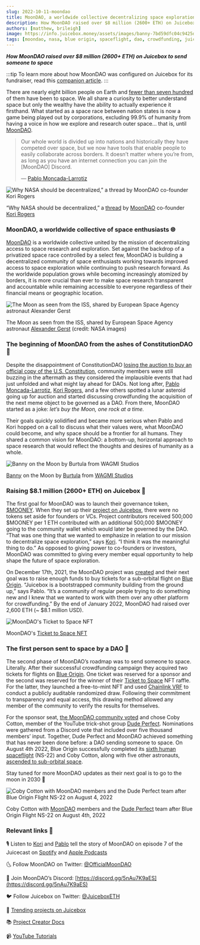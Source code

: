 ```yaml
---
slug: 2022-10-11-moondao
title: MoonDAO, a worldwide collective decentralizing space exploration and research
description: How MoonDAO raised over $8 million (2600+ ETH) on Juicebox to send someone to space
authors: [matthew, brileigh]
image: https://info.juicebox.money/assets/images/banny-7bd59dfc04c9425d90616c6224d59619.png
tags: [moondao, nasa, blue origin, spaceflight, dao, crowdfunding, juicebox, ethereum, crypto, jbh-project creators]
---
```


***How MoonDAO raised over $8 million (2600+ ETH) on Juicebox to send someone to space***

:::tip
To learn more about how MoonDAO was configured on Juicebox for its fundraiser, read this [companion article](https://info.juicebox.money/blog/2022-10-18-moondao-config/).
:::

There are nearly eight billion people on Earth and [fewer than seven hundred](https://www.nytimes.com/2021/11/10/science/600-astronauts-space.html) of them have been to space. We all share a curiosity to better understand space but only the wealthy have the ability to actually experience it firsthand. What started as a space race between nation states is now a game being played out by corporations, excluding 99.9% of humanity from having a voice in how we explore and research outer space… that is, until [MoonDAO](https://moondao.com/).

> Our whole world is divided up into nations and historically they have competed over space, but we now have tools that enable people to easily collaborate across borders. It doesn’t matter where you’re from, as long as you have an internet connection you can join the [MoonDAO] Discord.
>
>— [Pablo Moncada-Larrotiz](https://twitter.com/LarrotizPablo)


![Why NASA should be decentralized,” a thread by MoonDAO co-founder Kori Rogers](NASA.jfif)

<p class="subtitle">“Why NASA should be decentralized,” a <a href="https://twitter.com/korigrogers/status/1475317861128151041">thread</a> by <a href="https://moondao.com/">MoonDAO</a> co-founder <a href="https://twitter.com/korigrogers">Kori Rogers</a></p>

### MoonDAO, a worldwide collective of space enthusiasts 🌐

[MoonDAO](https://moondao.com/) is a worldwide collective united by the mission of decentralizing access to space research and exploration. Set against the backdrop of a privatized space race controlled by a select few, MoonDAO is building a decentralized community of space enthusiasts working towards improved access to space exploration while continuing to push research forward. As the worldwide population grows while becoming increasingly atomized by borders, it is more crucial than ever to make space research transparent and accountable while remaining accessible to everyone regardless of their financial means or geographic location.

![The Moon as seen from the ISS, shared by European Space Agency astronaut Alexander Gerst](NASA-Moon.jpeg)

<p class="subtitle">The Moon as seen from the ISS, shared by European Space Agency astronaut <a href="https://www.esa.int/Our_Activities/Human_Spaceflight/Astronauts/Alexander_Gerst">Alexander Gerst</a> (credit: NASA images)</p>

### The beginning of MoonDAO from the ashes of ConstitutionDAO 📜

Despite the disappointment of ConstitutionDAO [losing the auction to buy an official copy of the U.S. Constitution](https://www.forbes.com/sites/abrambrown/2021/11/18/constitution-dao-crypto-ether-constitutional-sothebys-sale-auction/?sh=32e5a5c46ad4), community members were still buzzing in the aftermath as they considered the implausible events that had just unfolded and what might lay ahead for DAOs. Not long after, [Pablo Moncada-Larrotiz](https://twitter.com/LarrotizPablo), [Kori Rogers](https://twitter.com/korigrogers), and a few others spotted a lunar asteroid going up for auction and started discussing crowdfunding the acquisition of the next meme object to be governed as a DAO. From there, MoonDAO started as a joke: *let’s buy the Moon, one rock at a time.*

Their goals quickly solidified and became more serious when Pablo and Kori hopped on a call to discuss what their values were, what MoonDAO could become, and why space should be a frontier for all humans. They shared a common vision for MoonDAO: a bottom-up, horizontal approach to space research that would reflect the thoughts and desires of humanity as a whole.

![Banny on the Moon by Burtula from WAGMI Studios](banny.png)

<p class="subtitle"><a href="https://twitter.com/bannyverse">Banny</a> on the Moon by <a href="https://twitter.com/Tam_Burtula">Burtula</a> from <a href="https://juicebox.money/p/wagmistudios">WAGMI Studios</a></p>

### Raising $8.1 million (2600+ ETH) on Juicebox 🧃

The first goal for MoonDAO was to launch their governance token, [$MOONEY](https://etherscan.io/token/0x20d4DB1946859E2Adb0e5ACC2eac58047aD41395). When they set up their [project on Juicebox](https://juicebox.money/p/moondao), there were no tokens set aside for founders or VCs. Project contributors received 500,000 $MOONEY per 1 ETH contributed with an additional 500,000 $MOONEY going to the community wallet which would later be governed by the DAO. “That was one thing that we wanted to emphasize in relation to our mission to decentralize space exploration,” says [Kori](https://twitter.com/korigrogers). “I think it was the meaningful thing to do.” As opposed to giving power to co-founders or investors, MoonDAO was committed to giving every member equal opportunity to help shape the future of space exploration.

On December 17th, 2021, the MoonDAO project was [created](https://etherscan.io/tx/0xdaf319a9954a8638b76dfdea9914088a8b967dfa4982bb304f63d6b8ca7c2269) and their next goal was to raise enough funds to buy tickets for a sub-orbital flight on [Blue Origin](https://www.blueorigin.com/). “Juicebox is a bootstrapped community building from the ground up,” says Pablo. “It’s a community of regular people trying to do something new and I knew that we wanted to work with them over any other platform for crowdfunding.” By the end of January 2022, MoonDAO had raised over 2,600 ETH (~ $8.1 million USD).

![MoonDAO's Ticket to Space NFT](ticket-NFT.png)

<p class="subtitle">MoonDAO's <a href="https://opensea.io/collection/ticket-to-space-nft">Ticket to Space NFT</a></p>

### The first person sent to space by a DAO 🚀

The second phase of MoonDAO’s roadmap was to send someone to space. Literally. After their successful crowdfunding campaign they acquired two tickets for flights on [Blue Origin](https://www.blueorigin.com/). One ticket was reserved for a sponsor and the second was reserved for the winner of their [Ticket to Space](https://opensea.io/collection/ticket-to-space-nft) NFT raffle. For the latter, they launched a free-to-mint NFT and used [Chainlink VRF](https://chain.link/vrf) to conduct a publicly auditable randomized draw. Following their commitment to transparency and equal access, this drawing method allowed any member of the community to verify the results for themselves.

For the sponsor seat, [the MoonDAO community voted](https://snapshot.org/#/tomoondao.eth/proposal/0xdec77b14a0f7a6405d42a57661a0e9ee297b37d3d03e6d9387f0ad4d339b9840) and chose Coby Cotton, member of the YouTube trick-shot group [Dude Perfect](https://www.youtube.com/c/DudePerfect). Nominations were gathered from a Discord vote that included over five thousand members’ input. Together, Dude Perfect and MoonDAO achieved something that has never been done before: a DAO sending someone to space. On August 4th 2022, Blue Origin successfully completed its [sixth human spaceflight](https://www.blueorigin.com/news/ns-22-mission-updates/) (NS-22) and Coby Cotton, along with five other astronauts, [ascended to sub-orbital space](https://www.youtube.com/watch?v=zb9mCpEWsyE).

Stay tuned for more MoonDAO updates as their next goal is to go to the moon in 2030 🚀

![Coby Cotton with MoonDAO members and the Dude Perfect team after Blue Origin Flight NS-22 on August 4, 2022](Coby-NS22.jpeg)

<p class="subtitle">Coby Cotton with <a href="https://moondao.com/">MoonDAO</a> members and the <a href="https://www.youtube.com/c/DudePerfect">Dude Perfect</a> team after Blue Origin Flight NS-22 on August 4th, 2022</p>

### Relevant links 🔗

🎙️ Listen to [Kori](https://twitter.com/korigrogers) and [Pablo](https://twitter.com/LarrotizPablo) tell the story of MoonDAO on episode 7 of the Juicecast on [Spotify](https://open.spotify.com/episode/7iLdXSTNSrCGcI4kWxtK2B?si=7565cbc25b3f4d6f) and [Apple Podcasts](https://podcasts.apple.com/ca/podcast/ep-7-pablo-and-kori-from-moon-dao/id1623504302?i=1000564945862)

🌜 Follow MoonDAO on Twitter: [@OfficialMoonDAO](https://twitter.com/OfficialMoonDAO) 

💬 Join MoonDAO’s Discord: [https://discord.gg/5nAu7K9aES](https://discord.gg/5nAu7K9aES)

🐦 Follow Juicebox on Twitter: [@JuiceboxETH](https://twitter.com/juiceboxETH)

🚀 [Trending projects on Juicebox](https://juicebox.money/projects)

📚 [Project Creator Docs](https://info.juicebox.money/user/)

📹 [YouTube Tutorials](https://www.youtube.com/c/JuiceboxDAO)
